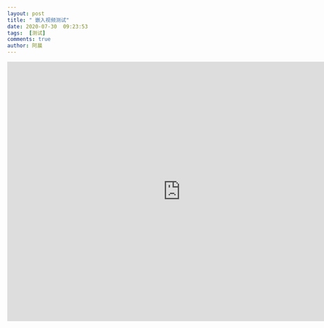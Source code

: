 ```yaml
---
layout: post
title: " 嵌入视频测试"
date: 2020-07-30  09:23:53
tags:  [测试]
comments: true
author: 阿晨
---
```


<iframe src="http://player.bilibili.com/player.html?aid=24931813&cid=42084760&page=1" scrolling="no" width="800px" height="600px" border="0" frameborder="no" framespacing="0" allowfullscreen="true"> </iframe>